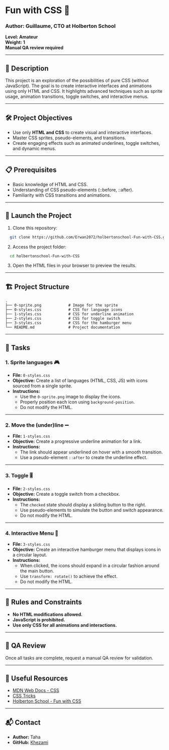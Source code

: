 # Fun with CSS 🎨

### Author: Guillaume, CTO at Holberton School  
**Level: Amateur**  
**Weight: 1**  
**Manual QA review required**  

---

## 📖 Description
This project is an exploration of the possibilities of pure CSS (without JavaScript). The goal is to create interactive interfaces and animations using only HTML and CSS. It highlights advanced techniques such as sprite usage, animation transitions, toggle switches, and interactive menus.

---

## 🛠 Project Objectives
- Use only **HTML and CSS** to create visual and interactive interfaces.
- Master CSS sprites, pseudo-elements, and transitions.
- Create engaging effects such as animated underlines, toggle switches, and dynamic menus.

---

## 📋 Prerequisites
- Basic knowledge of HTML and CSS.
- Understanding of CSS pseudo-elements (::before, ::after).
- Familiarity with CSS transitions and animations.

---

## 🚀 Launch the Project
1. Clone this repository:
```bash
  git clone https://github.com/Erwan2072/holbertonschool-Fun-with-CSS.git
```
2. Access the project folder:
```bash
  cd holbertonschool-Fun-with-CSS
```
3. Open the HTML files in your browser to preview the results.

---

## 🏗 Project Structure

```
.
├── 0-sprite.png            # Image for the sprite
├── 0-styles.css            # CSS for language icons
├── 1-styles.css            # CSS for underline animation
├── 2-styles.css            # CSS for toggle switch
├── 3-styles.css            # CSS for the hamburger menu
└── README.md               # Project documentation
```

---

## 📂 Tasks

### 1. Sprite languages 🎮
- **File:** `0-styles.css`
- **Objective:** Create a list of languages (HTML, CSS, JS) with icons sourced from a single sprite.
- **Instructions:**
  - Use the `0-sprite.png` image to display the icons.
  - Properly position each icon using `background-position`.
  - Do not modify the HTML.

---

### 2. Move the (under)line ➖
- **File:** `1-styles.css`
- **Objective:** Create a progressive underline animation for a link.
- **Instructions:**
  - The link should appear underlined on hover with a smooth transition.
  - Use a pseudo-element `::after` to create the underline effect.

---

### 3. Toggle 🎚️
- **File:** `2-styles.css`
- **Objective:** Create a toggle switch from a checkbox.
- **Instructions:**
  - The `checked` state should display a sliding button to the right.
  - Use pseudo-elements to simulate the button and switch appearance.
  - Do not modify the HTML.

---

### 4. Interactive Menu 🍔
- **File:** `3-styles.css`
- **Objective:** Create an interactive hamburger menu that displays icons in a circular layout.
- **Instructions:**
  - When clicked, the icons should expand in a circular fashion around the main button.
  - Use `transform: rotate()` to achieve the effect.
  - Do not modify the HTML.

---

## 📜 Rules and Constraints
- **No HTML modifications allowed.**
- **JavaScript is prohibited.**
- **Use only CSS for all animations and interactions.**

---

## 📢 QA Review
Once all tasks are complete, request a manual QA review for validation.

---

## 📄 Useful Resources
- [MDN Web Docs - CSS](https://developer.mozilla.org/en-US/docs/Web/CSS)
- [CSS Tricks](https://css-tricks.com/)
- [Holberton School - Fun with CSS](https://www.holbertonschool.com)

---

## 📬 Contact
- **Author:** Taha  
- **GitHub:** [Khezami]([url](https://github.com/KhezamiTaha))

